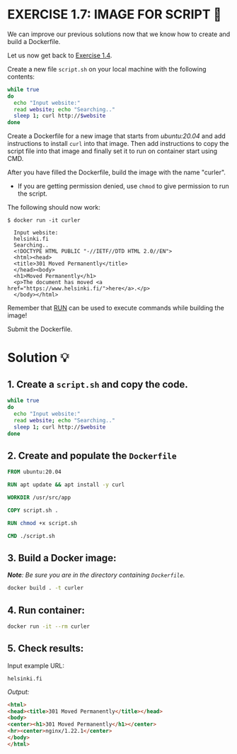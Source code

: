 # EXERCISE 1.7: IMAGE FOR SCRIPT 🤔
We can improve our previous solutions now that we know how to create and build a Dockerfile.

Let us now get back to [Exercise 1.4](https://github.com/milistu/DevOpsWithDocker/blob/main/part_1/exercise_4/solution.md).

Create a new file `script.sh` on your local machine with the following contents:

```bash
while true
do
  echo "Input website:"
  read website; echo "Searching.."
  sleep 1; curl http://$website
done
```

Create a Dockerfile for a new image that starts from _ubuntu:20.04_ and add instructions to install `curl` into that image. Then add instructions to copy the script file into that image and finally set it to run on container start using CMD.

After you have filled the Dockerfile, build the image with the name "curler".

- If you are getting permission denied, use `chmod` to give permission to run the script.

The following should now work:

```
$ docker run -it curler

  Input website:
  helsinki.fi
  Searching..
  <!DOCTYPE HTML PUBLIC "-//IETF//DTD HTML 2.0//EN">
  <html><head>
  <title>301 Moved Permanently</title>
  </head><body>
  <h1>Moved Permanently</h1>
  <p>The document has moved <a href="https://www.helsinki.fi/">here</a>.</p>
  </body></html>
  ```

Remember that [RUN](https://docs.docker.com/engine/reference/builder/#run) can be used to execute commands while building the image!

Submit the Dockerfile.

# Solution 💡

## 1. Create a `script.sh` and copy the code.
```bash
while true
do
  echo "Input website:"
  read website; echo "Searching.."
  sleep 1; curl http://$website
done
```

## 2. Create and populate the `Dockerfile`
```Dockerfile
FROM ubuntu:20.04

RUN apt update && apt install -y curl

WORKDIR /usr/src/app

COPY script.sh .

RUN chmod +x script.sh

CMD ./script.sh
```
## 3. Build a Docker image:

_**Note**: Be sure you are in the directory containing `Dockerfile`._
  
```bash
docker build . -t curler
```

## 4. Run container:

```bash
docker run -it --rm curler
```

## 5. Check results:
Input example URL:
```
helsinki.fi
```

_Output:_

```html
<html>
<head><title>301 Moved Permanently</title></head>
<body>
<center><h1>301 Moved Permanently</h1></center>
<hr><center>nginx/1.22.1</center>
</body>
</html>
```